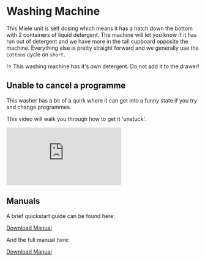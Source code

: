 # Washing Machine

This Miele unit is self dosing which means it has a hatch down the bottom with 2 containers of liquid detergent. The machine will let you know if it has run out of detergent and we have more in the tall cupboard opposite the machine. Everything else is pretty straight forward and we generally use the `Cottons` cycle on `short`.

!> This washing machine has it's own detergent. Do not add it to the drawer!

## Unable to cancel a programme

This washer has a bit of a quirk where it can get into a funny state if you try and change programmes.

This video will walk you through how to get it 'unstuck'.

<div class="container">
<iframe class="responsive-iframe" src="https://www.youtube.com/embed/qo3bo2WS6uA?si=b3FPCL30vabY5OnP" title="YouTube video player" frameborder="0" allow="accelerometer; autoplay; clipboard-write; encrypted-media; gyroscope; picture-in-picture; web-share" allowfullscreen></iframe>
</div>

## Manuals

A brief quickstart guide can be found here:

[Download Manual](_media/manuals/washing-machine-brief.pdf ':ignore')

And the full manual here:

[Download Manual](_media/manuals/washing-machine-full.pdf ':ignore')

